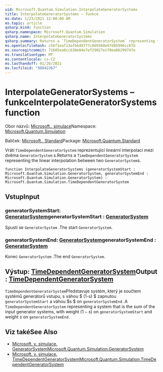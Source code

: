 ```yaml
---
uid: Microsoft.Quantum.Simulation.InterpolateGeneratorSystems
title: InterpolateGeneratorSystems – funkce
ms.date: 1/23/2021 12:00:00 AM
ms.topic: article
qsharp.kind: function
qsharp.namespace: Microsoft.Quantum.Simulation
qsharp.name: InterpolateGeneratorSystems
qsharp.summary: Returns a `TimeDependentGeneratorSystem` representing the linear interpolation between two `GeneratorSystem`s.
ms.openlocfilehash: c56f1eaf13afb649777c0d9368e97d85996cc67b
ms.sourcegitcommit: 71605ea9cc630e84e7ef29027e1f0ea06299747e
ms.translationtype: MT
ms.contentlocale: cs-CZ
ms.lasthandoff: 01/26/2021
ms.locfileid: "98842267"
---
```

# <a name="interpolategeneratorsystems-function"></a><span data-ttu-id="6d1f4-102">InterpolateGeneratorSystems – funkce</span><span class="sxs-lookup"><span data-stu-id="6d1f4-102">InterpolateGeneratorSystems function</span></span>

<span data-ttu-id="6d1f4-103">Obor názvů: [Microsoft.. simulace](xref:Microsoft.Quantum.Simulation)</span><span class="sxs-lookup"><span data-stu-id="6d1f4-103">Namespace: [Microsoft.Quantum.Simulation](xref:Microsoft.Quantum.Simulation)</span></span>

<span data-ttu-id="6d1f4-104">Balíček: [Microsoft.. Standard](https://nuget.org/packages/Microsoft.Quantum.Standard)</span><span class="sxs-lookup"><span data-stu-id="6d1f4-104">Package: [Microsoft.Quantum.Standard](https://nuget.org/packages/Microsoft.Quantum.Standard)</span></span>


<span data-ttu-id="6d1f4-105">Vrátí `TimeDependentGeneratorSystem` reprezentující lineární interpolaci mezi dvěma `GeneratorSystem` s.</span><span class="sxs-lookup"><span data-stu-id="6d1f4-105">Returns a `TimeDependentGeneratorSystem` representing the linear interpolation between two `GeneratorSystem`s.</span></span>

```qsharp
function InterpolateGeneratorSystems (generatorSystemStart : Microsoft.Quantum.Simulation.GeneratorSystem, generatorSystemEnd : Microsoft.Quantum.Simulation.GeneratorSystem) : Microsoft.Quantum.Simulation.TimeDependentGeneratorSystem
```


## <a name="input"></a><span data-ttu-id="6d1f4-106">Vstup</span><span class="sxs-lookup"><span data-stu-id="6d1f4-106">Input</span></span>

### <a name="generatorsystemstart--generatorsystem"></a><span data-ttu-id="6d1f4-107">generatorSystemStart: [GeneratorSystem](xref:Microsoft.Quantum.Simulation.GeneratorSystem)</span><span class="sxs-lookup"><span data-stu-id="6d1f4-107">generatorSystemStart : [GeneratorSystem](xref:Microsoft.Quantum.Simulation.GeneratorSystem)</span></span>

<span data-ttu-id="6d1f4-108">Spustí se `GeneratorSystem` .</span><span class="sxs-lookup"><span data-stu-id="6d1f4-108">The start `GeneratorSystem`.</span></span>


### <a name="generatorsystemend--generatorsystem"></a><span data-ttu-id="6d1f4-109">generatorSystemEnd: [GeneratorSystem](xref:Microsoft.Quantum.Simulation.GeneratorSystem)</span><span class="sxs-lookup"><span data-stu-id="6d1f4-109">generatorSystemEnd : [GeneratorSystem](xref:Microsoft.Quantum.Simulation.GeneratorSystem)</span></span>

<span data-ttu-id="6d1f4-110">Konec `GeneratorSystem` .</span><span class="sxs-lookup"><span data-stu-id="6d1f4-110">The end `GeneratorSystem`.</span></span>



## <a name="output--timedependentgeneratorsystem"></a><span data-ttu-id="6d1f4-111">Výstup: [TimeDependentGeneratorSystem](xref:Microsoft.Quantum.Simulation.TimeDependentGeneratorSystem)</span><span class="sxs-lookup"><span data-stu-id="6d1f4-111">Output : [TimeDependentGeneratorSystem](xref:Microsoft.Quantum.Simulation.TimeDependentGeneratorSystem)</span></span>

<span data-ttu-id="6d1f4-112">`TimeDependentGeneratorSystem`Představuje systém, který je součtem systémů generátorů vstupu, s váhou $ (1-s) $ zapnutou `generatorSystemStart` a váhou $s $ on `generatorSystemEnd` .</span><span class="sxs-lookup"><span data-stu-id="6d1f4-112">A `TimeDependentGeneratorSystem` representing a system that is the sum of the input generator systems, with weight $(1-s)$ on `generatorSystemStart` and weight $s$ on `generatorSystemEnd`.</span></span>

## <a name="see-also"></a><span data-ttu-id="6d1f4-113">Viz také</span><span class="sxs-lookup"><span data-stu-id="6d1f4-113">See Also</span></span>

- [<span data-ttu-id="6d1f4-114">Microsoft. v. simulace. GeneratorSystem</span><span class="sxs-lookup"><span data-stu-id="6d1f4-114">Microsoft.Quantum.Simulation.GeneratorSystem</span></span>](xref:Microsoft.Quantum.Simulation.GeneratorSystem)
- [<span data-ttu-id="6d1f4-115">Microsoft. v. simulace. TimeDependentGeneratorSystem</span><span class="sxs-lookup"><span data-stu-id="6d1f4-115">Microsoft.Quantum.Simulation.TimeDependentGeneratorSystem</span></span>](xref:Microsoft.Quantum.Simulation.TimeDependentGeneratorSystem)